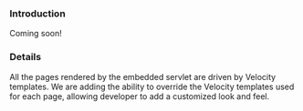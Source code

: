 ### Introduction ###

Coming soon!


### Details ###

All the pages rendered by the embedded servlet are driven by Velocity templates. We are adding the ability to override the Velocity templates used for each page, allowing developer to add a customized look and feel.